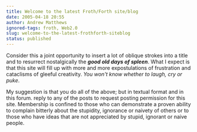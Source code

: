 ```yaml
---
title: Welcome to the latest Froth/Forth site/blog
date: 2005-04-18 20:55
author: Andrew Matthews
ignored-tags: froth, Web2.0
slug: welcome-to-the-latest-frothforth-siteblog
status: published
---
```


Consider this a joint opportunity to insert a lot of oblique strokes into a title and to resurrect nostalgically the ***good old days of spleen***. What I expect is that this site will fill up with more and more expostulations of frustration and cataclisms of gleeful creativity. *You won't know whether to laugh, cry or puke*.

My suggestion is that you do all of the above; but in textual format and in this forum. reply to any of the posts to request posting permission for this site. Membership is confined to those who can demonstrate a proven ability to complain bitterly about the stupidity, ignorance or naivety of others or to those who have ideas that are not appreciated by stupid, ignorant or naive people.
